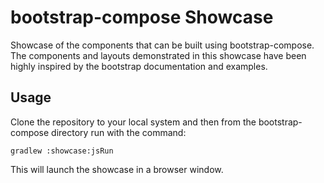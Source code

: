 # bootstrap-compose Showcase

Showcase of the components that can be built using bootstrap-compose. The components and layouts demonstrated in this
showcase have been highly inspired by the bootstrap documentation and examples.

## Usage

Clone the repository to your local system and then from the bootstrap-compose directory
run with the command:

`gradlew :showcase:jsRun`

This will launch the showcase in a browser window.

